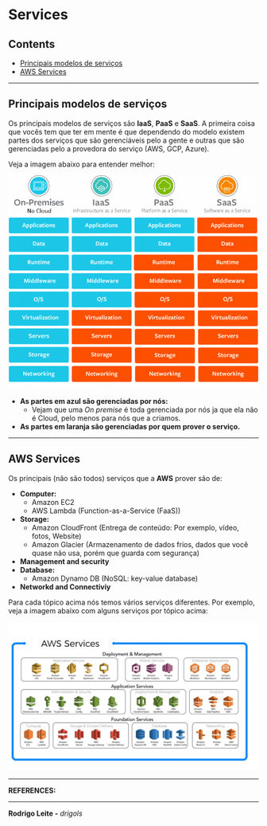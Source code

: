 # Services

## Contents

 - [Principais modelos de serviços](#models)
 - [AWS Services](#aws-services)

---

<div id="models"></div>

## Principais modelos de serviços

Os principais modelos de serviços são **IaaS**, **PaaS** e **SaaS**. A primeira coisa que vocês tem que ter em mente é que dependendo do modelo existem partes dos serviços que são gerenciáveis pelo a gente e outras que são gerenciadas pelo a provedora do serviço (AWS, GCP, Azure).

Veja a imagem abaixo para entender melhor:

![img](images/services.png)  

 - **As partes em azul são gerenciadas por nós:**
   - Vejam que uma *On premise* é toda gerenciada por nós ja que ela não é Cloud, pelo menos para nós que a criamos.
 - **As partes em laranja são gerenciadas por quem prover o serviço.**

---

<div id="aws-services"></div>

## AWS Services

Os principais (não são todos) serviços que a **AWS** prover são de:

 - **Computer:**
   - Amazon EC2
   - AWS Lambda (Function-as-a-Service (FaaS))
 - **Storage:**
   - Amazon CloudFront (Entrega de conteúdo: Por exemplo, vídeo, fotos, Website)
   - Amazon Glacier (Armazenamento de dados frios, dados que você quase não usa, porém que guarda com segurança)
 - **Management and security**
 - **Database:**
   - Amazon Dynamo DB (NoSQL: key-value database)
 - **Networkd and Connectiviy**

Para cada tópico acima nós temos vários serviços diferentes. Por exemplo, veja a imagem abaixo com alguns serviços por tópico acima:

![aws-services](images/aws-services.jpg)

---

**REFERENCES:**  
[]()  

---

**Rodrigo Leite -** *drigols*
